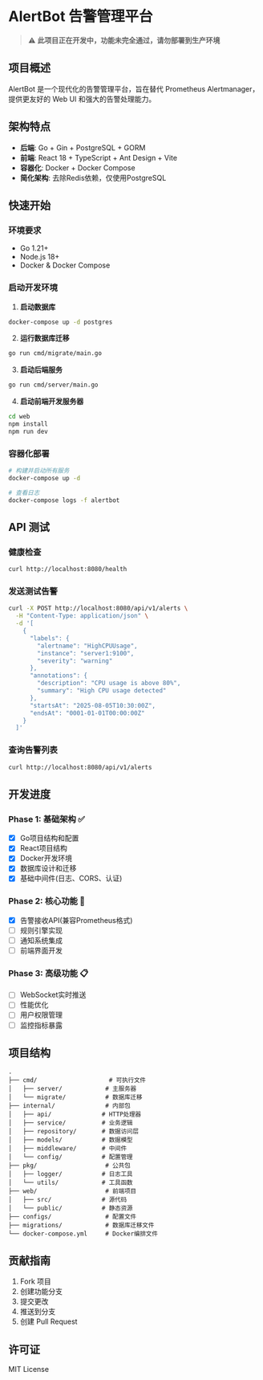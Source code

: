 # AlertBot 告警管理平台

> ⚠️ **此项目正在开发中，功能未完全通过，请勿部署到生产环境**

## 项目概述

AlertBot 是一个现代化的告警管理平台，旨在替代 Prometheus Alertmanager，提供更友好的 Web UI 和强大的告警处理能力。

## 架构特点

- **后端**: Go + Gin + PostgreSQL + GORM
- **前端**: React 18 + TypeScript + Ant Design + Vite
- **容器化**: Docker + Docker Compose
- **简化架构**: 去除Redis依赖，仅使用PostgreSQL

## 快速开始

### 环境要求

- Go 1.21+
- Node.js 18+
- Docker & Docker Compose

### 启动开发环境

1. **启动数据库**
```bash
docker-compose up -d postgres
```

2. **运行数据库迁移**
```bash
go run cmd/migrate/main.go
```

3. **启动后端服务**
```bash
go run cmd/server/main.go
```

4. **启动前端开发服务器**
```bash
cd web
npm install
npm run dev
```

### 容器化部署

```bash
# 构建并启动所有服务
docker-compose up -d

# 查看日志
docker-compose logs -f alertbot
```

## API 测试

### 健康检查
```bash
curl http://localhost:8080/health
```

### 发送测试告警
```bash
curl -X POST http://localhost:8080/api/v1/alerts \
  -H "Content-Type: application/json" \
  -d '[
    {
      "labels": {
        "alertname": "HighCPUUsage",
        "instance": "server1:9100",
        "severity": "warning"
      },
      "annotations": {
        "description": "CPU usage is above 80%",
        "summary": "High CPU usage detected"
      },
      "startsAt": "2025-08-05T10:30:00Z",
      "endsAt": "0001-01-01T00:00:00Z"
    }
  ]'
```

### 查询告警列表
```bash
curl http://localhost:8080/api/v1/alerts
```

## 开发进度

### Phase 1: 基础架构 ✅
- [x] Go项目结构和配置
- [x] React项目结构  
- [x] Docker开发环境
- [x] 数据库设计和迁移
- [x] 基础中间件(日志、CORS、认证)

### Phase 2: 核心功能 🚧
- [x] 告警接收API(兼容Prometheus格式)
- [ ] 规则引擎实现
- [ ] 通知系统集成
- [ ] 前端界面开发

### Phase 3: 高级功能 📋
- [ ] WebSocket实时推送
- [ ] 性能优化
- [ ] 用户权限管理
- [ ] 监控指标暴露

## 项目结构

```
.
├── cmd/                    # 可执行文件
│   ├── server/            # 主服务器
│   └── migrate/           # 数据库迁移
├── internal/              # 内部包
│   ├── api/              # HTTP处理器
│   ├── service/          # 业务逻辑
│   ├── repository/       # 数据访问层
│   ├── models/           # 数据模型
│   ├── middleware/       # 中间件
│   └── config/           # 配置管理
├── pkg/                   # 公共包
│   ├── logger/           # 日志工具
│   └── utils/            # 工具函数
├── web/                   # 前端项目
│   ├── src/              # 源代码
│   └── public/           # 静态资源
├── configs/               # 配置文件
├── migrations/            # 数据库迁移文件
└── docker-compose.yml     # Docker编排文件
```

## 贡献指南

1. Fork 项目
2. 创建功能分支
3. 提交更改
4. 推送到分支
5. 创建 Pull Request

## 许可证

MIT License